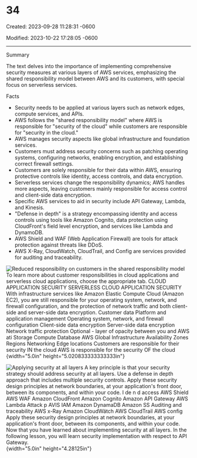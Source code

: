 # 34

Created: 2023-09-28 11:28:31 -0600

Modified: 2023-10-22 17:28:05 -0600

---

Summary

The text delves into the importance of implementing comprehensive security measures at various layers of AWS services, emphasizing the shared responsibility model between AWS and its customers, with special focus on serverless services.

Facts

- Security needs to be applied at various layers such as network edges, compute services, and APIs.
- AWS follows the "shared responsibility model" where AWS is responsible for "security of the cloud" while customers are responsible for "security in the cloud."
- AWS manages security aspects like global infrastructure and foundation services.
- Customers must address security concerns such as patching operating systems, configuring networks, enabling encryption, and establishing correct firewall settings.
- Customers are solely responsible for their data within AWS, ensuring protective controls like identity, access controls, and data encryption.
- Serverless services change the responsibility dynamics; AWS handles more aspects, leaving customers mainly responsible for access control and client-side data encryption.
- Specific AWS services to aid in security include API Gateway, Lambda, and Kinesis.
- "Defense in depth" is a strategy encompassing identity and access controls using tools like Amazon Cognito, data protection using CloudFront's field level encryption, and services like Lambda and DynamoDB.
- AWS Shield and WAF (Web Application Firewall) are tools for attack protection against threats like DDoS.
- AWS X-Ray, CloudWatch, CloudTrail, and Config are services provided for auditing and traceability.













![Reduced responsibility on customers in the shared responsibility model To learn more about customer responsibilities in cloud applications and serverless cloud applications, choose the appropriate tab. CLOUD APPLICATION SECURITY SERVERLESS CLOUD APPLICATION SECURITY With infrastructure services like Amazon Elastic Compute Cloud (Amazon EC2), you are still responsible for your operating system, network, and firewall configuration, and the protection of network traffic and both client-side and server-side data encryption. Customer data Platform and application management Operating system, network, and firewall configuration Client-side data encryption Server-side data encryption Network traffic protection Optional - layer of opacity between you and AWS ati Storage Compute Database AWS Global Infrastructure Availability Zones Regions Networking Edge locations Customers are responsible for their security IN the cloud AWS is responsible for the security OF the cloud ](../../../media/AWS-Developing-Serverless-Solutions-on-AWS-Module-10-34-image1.png){width="5.0in" height="5.020833333333333in"}













![Applying security at all layers A key principle is that your security strategy should address security at all layers. Use a defense in depth approach that includes multiple security controls. Apply these security design principles at network boundaries, at your application's front door, between its components, and within your code. I de n d access AWS Shield AWS WAF Amazon CloudFront Amazon Cognito Amazon API Gateway AWS Lambda Attack p AVIS IAM Amazon DynamaDB Amazon SS Auditing and traceability AWS x-Ray Amazon CloudWätch AWS CloudTrail AWS config Apply these security design principles at network boundaries, at your application's front door, between its components, and within your code. Now that you have learned about implementing security at all layers. In the following lesson, you will learn security implementation with respect to API Gateway. ](../../../media/AWS-Developing-Serverless-Solutions-on-AWS-Module-10-34-image2.png){width="5.0in" height="4.28125in"}




